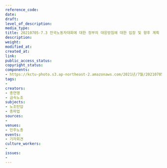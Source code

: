 ```yaml
---
reference_code: 
date: 
draft: 
level_of_description: 
media_type: 
title: 20210705-7.3 전국노동자대회에 대한 정부의 대응방침에 대한 입장 및 향후 계획 발표 민주노총 기자회견
description: 
weight: 
modified_at: 
created_at: 
link: 
public_access_status: 
copyright_status: 
components:
- https://kctu-photo.s3.ap-northeast-2.amazonaws.com/2021년/7월/20210705-7.3+전국노동자대회에+대한+정부의+대응방침에+대한+입장+및+향후+계획+발표+민주노총+기자회견/_1D20216.jpg
tags:
- 
creators:
- 총연맹
- 금속노조
subjects:
- 노조탄압
- 총파업
sources:
- 
venues:
- 민주노총
events:
- 기자회견
culture_workers:
- 
issues:
- 
---
```

